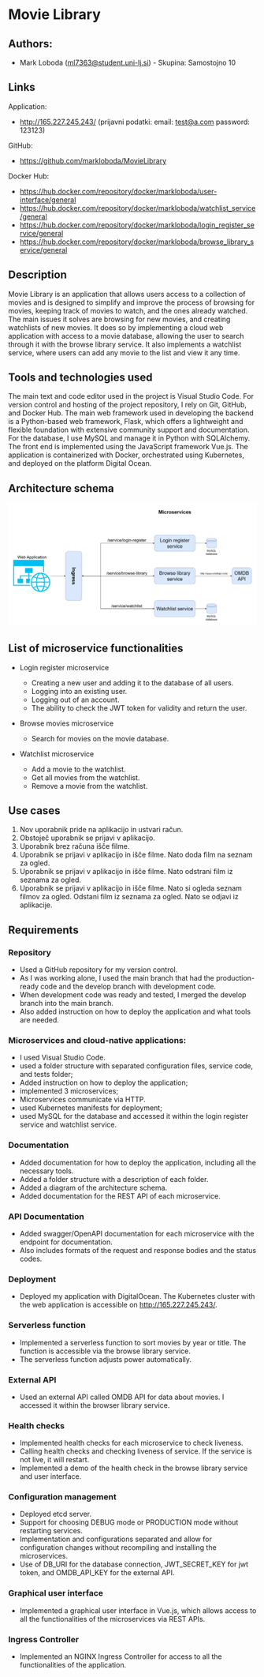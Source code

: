 # Movie Library
## Authors:
- Mark Loboda (ml7363@student.uni-lj.si) - Skupina: Samostojno 10

## Links
Application:
- http://165.227.245.243/ (prijavni podatki: email: test@a.com password: 123123)

GitHub:
- https://github.com/markloboda/MovieLibrary

Docker Hub:
- https://hub.docker.com/repository/docker/markloboda/user-interface/general
- https://hub.docker.com/repository/docker/markloboda/watchlist_service/general
- https://hub.docker.com/repository/docker/markloboda/login_register_service/general
- https://hub.docker.com/repository/docker/markloboda/browse_library_service/general

## Description
Movie Library is an application that allows users access to a collection of movies and is designed to simplify and improve the process of browsing for movies, keeping track of movies to watch, and the ones already watched. The main issues it solves are browsing for new movies, and creating watchlists of new movies. It does so by implementing a cloud web application with access to a movie database, allowing the user to search through it with the browse library service. It also implements a watchlist service, where users can add any movie to the list and view it any time.

## Tools and technologies used
The main text and code editor used in the project is Visual Studio Code.
For version control and hosting of the project repository, I rely on Git, GitHub, and Docker Hub.
The main web framework used in developing the backend is a Python-based web framework, Flask, which offers a lightweight and flexible foundation with extensive community support and documentation.
For the database, I use MySQL and manage it in Python with SQLAlchemy.
The front end is implemented using the JavaScript framework Vue.js.
The application is containerized with Docker, orchestrated using Kubernetes, and deployed on the platform Digital Ocean.

<div style="page-break-after: always;"></div>

## Architecture schema
![alt text](../assets/architecture-schema.png)
## List of microservice functionalities
- Login register microservice
  - Creating a new user and adding it to the database of all users.
  - Logging into an existing user.
  - Logging out of an account.
  - The ability to check the JWT token for validity and return the user.

- Browse movies microservice
  - Search for movies on the movie database.

- Watchlist microservice
  - Add a movie to the watchlist.
  - Get all movies from the watchlist.
  - Remove a movie from the watchlist.

## Use cases
1. Nov uporabnik pride na aplikacijo in ustvari račun.
2. Obstoječ uporabnik se prijavi v aplikacijo.
3. Uporabnik brez računa išče filme.
4. Uporabnik se prijavi v aplikacijo in išče filme. Nato doda film na seznam za ogled.
5. Uporabnik se prijavi v aplikacijo in išče filme. Nato odstrani film iz seznama za ogled.
6. Uporabnik se prijavi v aplikacijo in išče filme. Nato si ogleda seznam filmov za ogled. Odstani film iz seznama za ogled. Nato se odjavi iz aplikacije.

<div style="page-break-after: always;"></div>

## Requirements

### Repository
- Used a GitHub repository for my version control. 
- As I was working alone, I used the main branch that had the production-ready code and the develop branch with development code. 
- When development code was ready and tested, I merged the develop branch into the main branch.
-  Also added instruction on how to deploy the application and what tools are needed.

### Microservices and cloud-native applications:
- I used Visual Studio Code.
- used a folder structure with separated configuration files, service code, and tests folder;
- Added instruction on how to deploy the application;
- implemented 3 microservices;
- Microservices communicate via HTTP.
- used Kubernetes manifests for deployment;
- used MySQL for the database and accessed it within the login register service and watchlist service.

### Documentation
- Added documentation for how to deploy the application, including all the necessary tools.
- Added a folder structure with a description of each folder.
- Added a diagram of the architecture schema.
- Added documentation for the REST API of each microservice.

### API Documentation
- Added swagger/OpenAPI documentation for each microservice with the endpoint for documentation.
- Also includes formats of the request and response bodies and the status codes.

### Deployment
- Deployed my application with DigitalOcean. The Kubernetes cluster with the web application is accessible on http://165.227.245.243/.

### Serverless function
- Implemented a serverless function to sort movies by year or title. The function is accessible via the browse library service.
- The serverless function adjusts power automatically.

### External API
- Used an external API called OMDB API for data about movies. I accessed it within the browser library service.

### Health checks
- Implemented health checks for each microservice to check liveness.
- Calling health checks and checking liveness of service. If the service is not live, it will restart.
- Implemented a demo of the health check in the browse library service and user interface.

### Configuration management
- Deployed etcd server.
- Support for choosing DEBUG mode or PRODUCTION mode without restarting services.
- Implementation and configurations separated and allow for configuration changes without recompiling and installing the microservices.
- Use of DB_URI for the database connection, JWT_SECRET_KEY for jwt token, and OMDB_API_KEY for the external API.

### Graphical user interface
- Implemented a graphical user interface in Vue.js, which allows access to all the functionalities of the microservices via REST APIs.

### Ingress Controller
- Implemented an NGINX Ingress Controller for access to all the functionalities of the application.